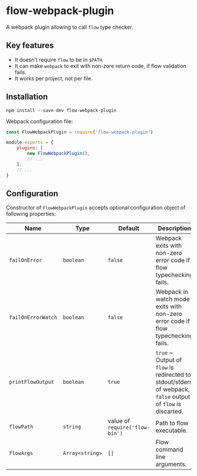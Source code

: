 # flow-webpack-plugin

A webpack plugin allowing to call `flow` type checker.

## Key features

* It doesn't require `flow` to be in `$PATH`.
* It can make `webpack` to exit with non-zore return code, if flow validation fails.
* It works per project, not per file.

## Installation

```
npm install --save-dev flow-webpack-plugin
```

Webpack configuration file:

```js
const FlowWebpackPlugin = require('flow-webpack-plugin')

module.exports = {
    plugins: [
        new FlowWebpackPlugin(),
        // ...
    ],
    // ...
}
```

## Configuration

Constructor of `FlowWebpackPlugin` accepts optional configuration object of following properties:

| Name | Type | Default | Description |
| ---- | ---- | ------- | ----------- |
| `failOnError` | `boolean` | `false` | Webpack exits with non-zero error code if flow typechecking fails. |
| `failOnErrorWatch` | `boolean` | `false` | Webpack in watch mode exits with non-zero error code if flow typechecking fails. |
| `printFlowOutput` | `boolean` | `true` | `true` ~ Output of `flow` is redirected to stdout/stderr of webpack, `false` output of `flow` is discarted. |
| `flowPath` | `string` | value of `require('flow-bin')` | Path to flow executable. |
| `flowArgs` | `Array<string>` | `[]` | Flow command line arguments. |
